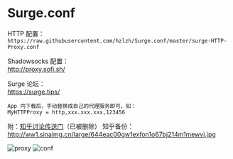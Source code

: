 # Surge.conf

HTTP 配置：  
`https://raw.githubusercontent.com/hzlzh/Surge.conf/master/surge-HTTP-Proxy.conf`

Shadowsocks 配置：  
http://proxy.sofi.sh/

Surge 论坛：  
https://surge.tips/

````
App 内下载后，手动替换成自己的代理服务即可，如：
MyHTTPProxy = http,xxx.xxx.xxx,123456
````

附：[知乎讨论传送门](http://www.zhihu.com/question/36515662/answer/69435567)（已被删除）
知乎备份：http://ww1.sinaimg.cn/large/644eac00gw1exfon1o67bj214m1mewvi.jpg

![proxy](http://ww4.sinaimg.cn/large/644eac00gw1exeoiqbwuzj20e60d8myq.jpg)
![conf](http://ww4.sinaimg.cn/large/644eac00gw1exeo5n0kilj20ku112goy.jpg)
